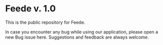 # Feede v. 1.0

This is the public repository for Feede.

In case you encounter any bug while using our application, please open a new Bug issue here.
Suggestions and feedback are always welcome.
